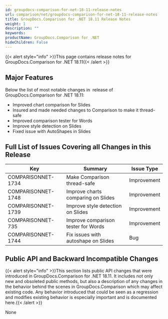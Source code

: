 ```yaml
---
id: groupdocs-comparison-for-net-18-11-release-notes
url: comparison/net/groupdocs-comparison-for-net-18-11-release-notes
title: GroupDocs.Comparison for .NET 18.11 Release Notes
weight: 1
description: ""
keywords: 
productName: GroupDocs.Comparison for .NET
hideChildren: False
---
```

{{< alert style="info" >}}This page contains release notes for GroupDocs.Comparison for .NET 18.11{{< /alert >}}

## Major Features

Below the list of most notable changes in  release of GroupDocs.Comparison for .NET 18.11:

*   Improved chart comparison for Slides
*   Insured and made needed changes to Comparison to make it thread-safe
*   Improved comparison tester for Words
*   Improve style detection on Slides
*   Fixed issue with AutoShapes in Slides

## Full List of Issues Covering all Changes in this Release

| Key | Summary | Issue Type |
| --- | --- | --- |
| COMPARISONNET-1734  | Make Comparison thread-safe | Improvement |
| COMPARISONNET-1748 | Improve charts comparing on Slides | Improvement |
| COMPARISONNET-1739 | Improve style detection on Slides | Improvement |
| COMPARISONNET-735  | Improve comparison tester for Words | Improvement |
| COMPARISONNET-1744 | Fix issues with autoshape on Slides | Bug |

## Public API and Backward Incompatible Changes

{{< alert style="info" >}}This section lists public API changes that were introduced in GroupDocs.Comparison for .NET 18.11. It includes not only new and obsoleted public methods, but also a description of any changes in the behavior behind the scenes in GroupDocs.Comparison which may affect existing code. Any behavior introduced that could be seen as a regression and modifies existing behavior is especially important and is documented here.{{< /alert >}}

None
